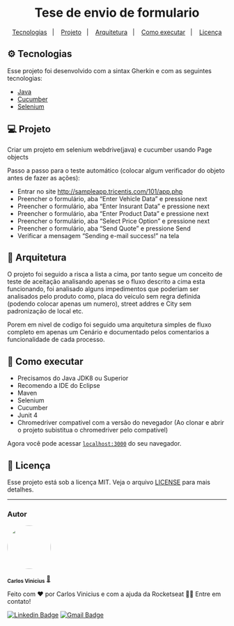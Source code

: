
<h1 align="center">
  Tese de envio de formulario
</h1>

<p align="center">
  <a href="#-tecnologias">Tecnologias</a>&nbsp;&nbsp;&nbsp;|&nbsp;&nbsp;&nbsp;
  <a href="#-projeto">Projeto</a>&nbsp;&nbsp;&nbsp;|&nbsp;&nbsp;&nbsp;
  <a href="#-layout">Arquitetura</a>&nbsp;&nbsp;&nbsp;|&nbsp;&nbsp;&nbsp;
  <a href="#-como-executar">Como executar</a>&nbsp;&nbsp;&nbsp;|&nbsp;&nbsp;&nbsp;
  <a href="#-licença">Licença</a>
</p> 

## ⚙ Tecnologias

Esse projeto foi desenvolvido com a sintax Gherkin e com as seguintes tecnologias:

- [Java](https://www.java.com/pt-BR/)
- [Cucumber](https://cucumber.io/)
- [Selenium](https://www.selenium.dev/)

## 💻 Projeto

Criar um projeto em selenium webdrive(java) e cucumber usando Page objects

Passo a passo para o teste automático (colocar algum verificador do objeto antes de fazer as ações):
* Entrar no site http://sampleapp.tricentis.com/101/app.php
* Preencher o formulário, aba “Enter Vehicle Data” e pressione next
* Preencher o formulário, aba “Enter Insurant Data” e pressione next
* Preencher o formulário, aba “Enter Product Data” e pressione next
* Preencher o formulário, aba “Select Price Option” e pressione next
* Preencher o formulário, aba “Send Quote” e pressione Send
* Verificar a mensagem “Sending e-mail success!” na tela

## 🔖 Arquitetura

O projeto foi seguido a risca a lista a cima, por tanto segue um conceito de teste de aceitação analisando apenas se o fluxo descrito a cima esta funcionando, foi analisado alguns impedimentos que poderiam ser analisados pelo produto como, placa do veiculo sem regra definida (podendo colocar apenas um numero), street addres e City sem padronização de local etc.

Porem em nivel de codigo foi seguido uma arquitetura simples de fluxo completo em apenas um Cenário e documentado pelos comentarios a funcionalidade de cada processo.

## 🚀 Como executar

- Precisamos do Java JDK8 ou Superior
- Recomendo a IDE do Eclipse
- Maven
- Selenium
- Cucumber
- Junit 4
- Chromedriver compativel com a versão do nevegador (Ao clonar e abrir o projeto subistitua o chromedriver pelo compativel)

Agora você pode acessar [`localhost:3000`](http://localhost:3000) do seu navegador.

## 📄 Licença

Esse projeto está sob a licença MIT. Veja o arquivo [LICENSE](LICENSE.md) para mais detalhes.

---

### Autor


 <img style="border-radius: 50%" src="https://instagram.fssz3-1.fna.fbcdn.net/v/t51.2885-19/s150x150/116748339_316119582912608_1240945628270052240_n.jpg?tp=1&_nc_ht=instagram.fssz3-1.fna.fbcdn.net&_nc_ohc=OTUbF77fF4UAX9Eu0xd&oh=aa0d3375f67363c3cd36f1de27a84f00&oe=60642060" width="100px" alt=""/>

 <sub><b>Carlos Vinicius</b></sub></a> <a href="">🚀</a>
<br />

Feito com ❤️ por Carlos Vinicius e com a ajuda da Rocketseat 👋🏽 Entre em contato!

[![Linkedin Badge](https://img.shields.io/badge/-Carlos-blue?style=flat-square&logo=Linkedin&logoColor=white&link=https://https://www.linkedin.com/in/carlos-vinicius-95745a1a4)](https://www.linkedin.com/in/carlos-vinicius-95745a1a4) 
[![Gmail Badge](https://img.shields.io/badge/-carlosvinicius.index@gmail.com-c14438?style=flat-square&logo=Gmail&logoColor=white&link=mailto:carlosvinicius.index@gmail.com)](mailto:carlosvinicius.index@gmail.com)

